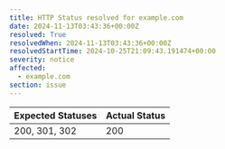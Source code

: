 ```yaml
---
title: HTTP Status resolved for example.com
date: 2024-11-13T03:43:36+00:00Z
resolved: True
resolvedWhen: 2024-11-13T03:43:36+00:00Z
resolvedStartTime: 2024-10-25T21:09:43.191474+00:00
severity: notice
affected:
  - example.com
section: issue
---
```


| Expected Statuses | Actual Status  |
|-------------------|----------------|
| 200, 301, 302 | 200 |
